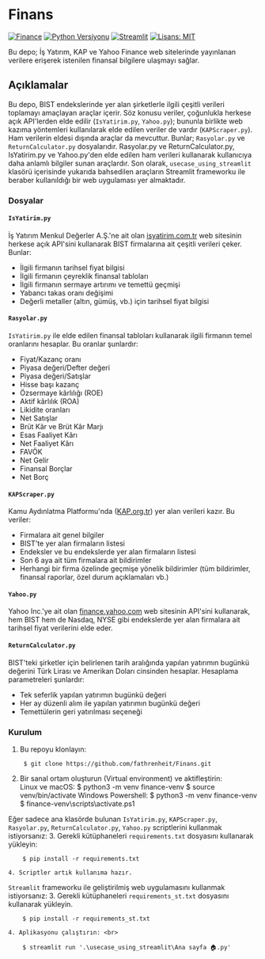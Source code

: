 # Finans

[![Finance](https://img.shields.io/badge/Finance-Project-blue.svg)](https://github.com/https://github.com/fathrenheit/Finans/)
[![Python Versiyonu](https://img.shields.io/badge/Python-3.10.6-blue)](https://www.python.org/downloads/)
[![Streamlit](https://img.shields.io/badge/Made%20with-Streamlit-FF6F61.svg)](https://streamlit.io/)
[![Lisans: MIT](https://img.shields.io/badge/Lisans-MIT-yellow.svg)](https://opensource.org/licenses/MIT)

Bu depo; İş Yatırım, KAP ve Yahoo Finance web sitelerinde yayınlanan verilere erişerek istenilen finansal bilgilere ulaşmayı sağlar.

## Açıklamalar

Bu depo, BIST endekslerinde yer alan şirketlerle ilgili çeşitli verileri toplamayı amaçlayan araçlar içerir. Söz konusu veriler, çoğunlukla herkese açık API'lerden elde edilir (`IsYatirim.py`, `Yahoo.py`); bununla birlikte web kazıma yöntemleri kullanılarak elde edilen veriler de vardır (`KAPScraper.py`).
Ham verilerin eldesi dışında araçlar da mevcuttur. Bunlar; `Rasyolar.py` ve `ReturnCalculator.py` dosyalarıdır. Rasyolar.py ve ReturnCalculator.py, IsYatirim.py ve Yahoo.py'den elde edilen ham verileri kullanarak kullanıcıya daha anlamlı bilgiler sunan araçlardır.
Son olarak, `usecase_using_streamlit` klasörü içerisinde yukarıda bahsedilen araçların Streamlit frameworku ile beraber kullanıldığı bir web uygulaması yer almaktadır.

### Dosyalar

#### `IsYatirim.py`
İş Yatırım Menkul Değerler A.Ş.'ne ait olan [isyatirim.com.tr](isyatirim.com.tr) web sitesinin herkese açık API'sini kullanarak BIST firmalarına ait çeşitli verileri çeker. Bunlar:
- İlgili firmanın tarihsel fiyat bilgisi
- İlgili firmanın çeyreklik finansal tabloları
- İlgili firmanın sermaye artırımı ve temettü geçmişi
- Yabancı takas oranı değişimi
- Değerli metaller (altın, gümüş, vb.) için tarihsel fiyat bilgisi

#### `Rasyolar.py`
`IsYatirim.py` ile elde edilen finansal tabloları kullanarak ilgili firmanın temel oranlarını hesaplar. Bu oranlar şunlardır:
- Fiyat/Kazanç oranı
- Piyasa değeri/Defter değeri
- Piyasa değeri/Satışlar
- Hisse başı kazanç
- Özsermaye kârlılığı (ROE)
- Aktif kârlılık (ROA)
- Likidite oranları
- Net Satışlar
- Brüt Kâr ve Brüt Kâr Marjı
- Esas Faaliyet Kârı
- Net Faaliyet Kârı
- FAVÖK
- Net Gelir
- Finansal Borçlar
- Net Borç

#### `KAPScraper.py`
Kamu Aydınlatma Platformu'nda ([KAP.org.tr](https://www.kap.org.tr/tr/)) yer alan verileri kazır. Bu veriler:
- Firmalara ait genel bilgiler
- BIST'te yer alan firmaların listesi
- Endeksler ve bu endekslerde yer alan firmaların listesi
- Son 6 aya ait tüm firmalara ait bildirimler
- Herhangi bir firma özelinde geçmişe yönelik bildirimler (tüm bildirimler, finansal raporlar, özel durum açıklamaları vb.)

#### `Yahoo.py`
Yahoo Inc.'ye ait olan [finance.yahoo.com](finance.yahoo.com) web sitesinin API'sini kullanarak, hem BIST hem de Nasdaq, NYSE gibi endekslerde yer alan firmalara ait tarihsel fiyat verilerini elde eder. 

#### `ReturnCalculator.py`
BIST'teki şirketler için belirlenen tarih aralığında yapılan yatırımın bugünkü değerini Türk Lirası ve Amerikan Doları cinsinden hesaplar. Hesaplama parametreleri şunlardır:

- Tek seferlik yapılan yatırımın bugünkü değeri
- Her ay düzenli alım ile yapılan yatırımın bugünkü değeri
- Temettülerin geri yatırılması seçeneği

### Kurulum

1. Bu repoyu klonlayın: <br>

        $ git clone https://github.com/fathrenheit/Finans.git

2. Bir sanal ortam oluşturun (Virtual environment) ve aktifleştirin: <br>
    Linux ve macOS:
        $ python3 -m venv finance-venv
        $ source venv/bin/activate
    Windows Powershell:
        $ python3 -m venv finance-venv
        $ finance-venv\scripts\activate.ps1

Eğer sadece ana klasörde bulunan `IsYatirim.py`, `KAPScraper.py`, `Rasyolar.py`, `ReturnCalculator.py`, `Yahoo.py` scriptlerini kullanmak istiyorsanız:
    3. Gerekli kütüphaneleri `requirements.txt` dosyasını kullanarak yükleyin: <br>

        $ pip install -r requirements.txt

    4. Scriptler artık kullanıma hazır.

`Streamlit` frameworku ile geliştirilmiş web uygulamasını kullanmak istiyorsanız:
    3. Gerekli kütüphaneleri `requirements_st.txt` dosyasını kullanarak yükleyin.
    
        $ pip install -r requirements_st.txt
    
    4. Aplikasyonu çalıştırın: <br>

        $ streamlit run '.\usecase_using_streamlit\Ana sayfa 🏠.py'